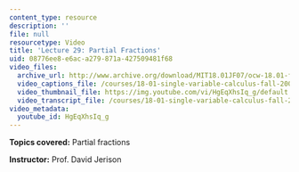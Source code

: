 ```yaml
---
content_type: resource
description: ''
file: null
resourcetype: Video
title: 'Lecture 29: Partial Fractions'
uid: 08776ee8-e6ac-a279-871a-427509481f68
video_files:
  archive_url: http://www.archive.org/download/MIT18.01JF07/ocw-18.01-f07-lec29_300k.mp4
  video_captions_file: /courses/18-01-single-variable-calculus-fall-2006/8943759576d75f94abff94b55133e635_HgEqXhsIq_g.vtt
  video_thumbnail_file: https://img.youtube.com/vi/HgEqXhsIq_g/default.jpg
  video_transcript_file: /courses/18-01-single-variable-calculus-fall-2006/90dc902ab10bda5c322f4378f2556161_HgEqXhsIq_g.pdf
video_metadata:
  youtube_id: HgEqXhsIq_g
---
```


**Topics covered:** Partial fractions

**Instructor:** Prof. David Jerison